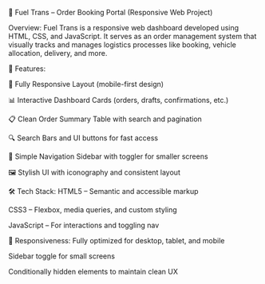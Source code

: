 🚀 Fuel Trans – Order Booking Portal (Responsive Web Project)

Overview:
Fuel Trans is a responsive web dashboard developed using HTML, CSS, and JavaScript. It serves as an order management system that visually tracks and manages logistics processes like booking, vehicle allocation, delivery, and more.

🔧 Features:

📱 Fully Responsive Layout (mobile-first design)

📊 Interactive Dashboard Cards (orders, drafts, confirmations, etc.)

📋 Clean Order Summary Table with search and pagination

🔍 Search Bars and UI buttons for fast access

🌙 Simple Navigation Sidebar with toggler for smaller screens

🖼️ Stylish UI with iconography and consistent layout

🛠️ Tech Stack:
HTML5 – Semantic and accessible markup

CSS3 – Flexbox, media queries, and custom styling

JavaScript  – For interactions and toggling nav


📱 Responsiveness:
Fully optimized for desktop, tablet, and mobile

Sidebar toggle for small screens

Conditionally hidden elements to maintain clean UX